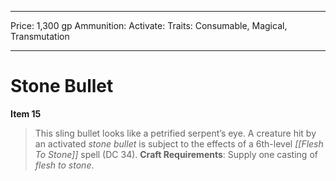 
---
Price: 1,300 gp
Ammunition: 
Activate: 
Traits: Consumable, Magical, Transmutation

---

# Stone Bullet

**Item 15**

> This sling bullet looks like a petrified serpent’s eye. A creature hit by an activated *stone bullet* is subject to the effects of a 6th-level *[[Flesh To Stone]]* spell (DC 34).
**Craft Requirements**: Supply one casting of *flesh to stone*.
